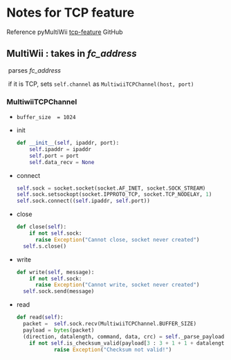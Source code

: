 # Notes for TCP feature

Reference pyMultiWii [tcp-feature](https://github.com/wil3/pyMultiWii/tree/feature-tcp) GitHub 

## MultiWii : takes in *fc_address*

​	parses *fc_address* 

​	if it is TCP, sets `self.channel` as `MultiwiiTCPChannel(host, port)`

### MultiwiiTCPChannel

- `buffer_size  = 1024`

- init

  ```python
  def __init__(self, ipaddr, port):
      self.ipaddr = ipaddr
      self.port = port
      self.data_recv = None
  ```

  

- connect

  ```python
  self.sock = socket.socket(socket.AF_INET, socket.SOCK_STREAM)
  self.sock.setsockopt(socket.IPPROTO_TCP, socket.TCP_NODELAY, 1)
  self.sock.connect((self.ipaddr, self.port))
  ```

- close

  ```python
  def close(self):
      if not self.sock:
  		raise Exception("Cannot close, socket never created")
  	self.s.close()
  ```

  

- write

  ```python
  def write(self, message):
      if not self.sock:
      	raise Exception("Cannot write, socket never created")
  	self.sock.send(message)
  ```

- read

  ```python
  def read(self):
  	packet =  self.sock.recv(MultiwiiTCPChannel.BUFFER_SIZE)
  	payload = bytes(packet)
  	(direction, datalength, command, data, crc) = self._parse_payload(payload)
      if not self.is_checksum_valid(payload[3 : 3 + 1 + 1 + datalength], crc):
              raise Exception("Checksum not valid!")
  ```

  